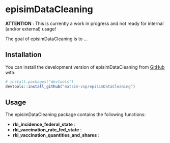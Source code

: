 
<!-- README.md is generated from README.Rmd. Please edit that file -->

# episimDataCleaning

<!-- badges: start -->
<!-- badges: end -->

**ATTENTION** : This is currently a work in progress and not ready for
internal (and/or external) usage!

The goal of episimDataCleaning is to …

## Installation

You can install the development version of episimDataCleaning from
[GitHub](https://github.com/) with:

``` r
# install.packages("devtools")
devtools::install_github("matsim-vsp/episimDataCleaning")
```

## Usage

The episimDataCleaning package contains the following functions:

- **rki_incidence_federal_state** :
- **rki_vaccination_rate_fed_state** :
- **rki_vaccination_quantities_and_shares** :
